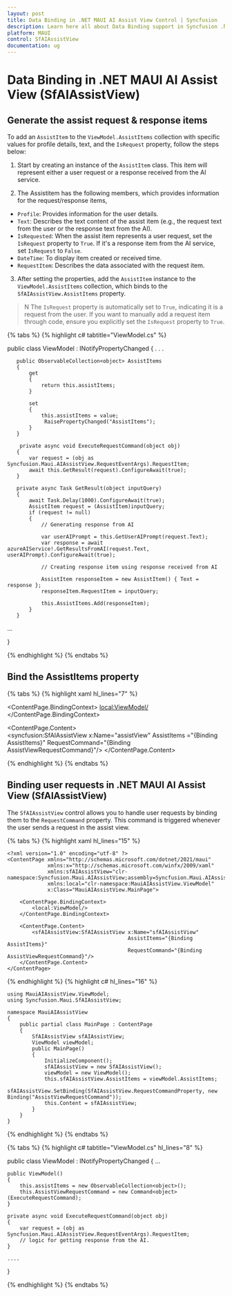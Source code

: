 ```yaml
---
layout: post
title: Data Binding in .NET MAUI AI Assist View Control | Syncfusion
description: Learn here all about Data Binding support in Syncfusion .NET MAUI AI Assist View (SfAIAssistView) control, its elements, and more.
platform: MAUI
control: SfAIAssistView
documentation: ug
---
```


# Data Binding in .NET MAUI AI Assist View (SfAIAssistView)

## Generate the assist request & response items

To add an `AssistItem` to the `ViewModel.AssistItems` collection with specific values for profile details, text, and the `IsRequest` property, follow the steps below:

1. Start by creating an instance of the `AssistItem` class. This item will represent either a user request or a response received from the AI service.

2. The Assistitem has the following members, which provides information for the request/response items,

* `Profile`: Provides information for the user details.
* `Text`: Describes the text content of the assist item (e.g., the request text from the user or the response text from the AI).
* `IsRequested`: When the assist item represents a user request, set the `IsRequest` property to `True`. If it's a response item from the AI service, set `IsRequest` to `False`.
* `DateTime`: To display item created or received time.
* `RequestItem`: Describes the data associated with the request item.

3. After setting the properties, add the `AssistItem` instance to the `ViewModel.AssistItems` collection, which binds to the `SfAIAssistView.AssistItems` property.

>N The `IsRequest` property is automatically set to `True`, indicating it is a request from the user. If you want to manually add a request item through code, ensure you explicitly set the `IsRequest` property to `True`.

{% tabs %}
{% highlight c# tabtitle="ViewModel.cs" %}

public class ViewModel : INotifyPropertyChanged
{
       . . .

       public ObservableCollection<object> AssistItems
       {
           get
           {
               return this.assistItems;
           }
 
           set
           {
               this.assistItems = value;
                RaisePropertyChanged("AssistItems");
           }
       }

        private async void ExecuteRequestCommand(object obj)
       {
           var request = (obj as Syncfusion.Maui.AIAssistView.RequestEventArgs).RequestItem;
           await this.GetResult(request).ConfigureAwait(true);
       }
 
       private async Task GetResult(object inputQuery)
       {
           await Task.Delay(1000).ConfigureAwait(true);
           AssistItem request = (AssistItem)inputQuery;
           if (request != null)
           {
               // Generating response from AI

               var userAIPrompt = this.GetUserAIPrompt(request.Text);
               var response = await azureAIService!.GetResultsFromAI(request.Text, userAIPrompt).ConfigureAwait(true);
 
               // Creating response item using response received from AI

               AssistItem responseItem = new AssistItem() { Text = response };
               responseItem.RequestItem = inputQuery;
 
               this.AssistItems.Add(responseItem);
           }
       }

   ...

}

{% endhighlight %}
{% endtabs %}

## Bind the AssistItems property

{% tabs %}
{% highlight xaml hl_lines="7" %}
    
<ContentPage.BindingContext>
    <local:ViewModel/>
</ContentPage.BindingContext>
 
<ContentPage.Content>  
        <syncfusion:SfAIAssistView x:Name="assistView"
                       AssistItems  ="{Binding AssistItems}"
                       RequestCommand="{Binding AssistViewRequestCommand}"/>
 </ContentPage.Content>

{% endhighlight %}
{% endtabs %}

## Binding user requests in .NET MAUI AI Assist View (SfAIAssistView)

The `SfAIAssistView` control allows you to handle user requests by binding them to the `RequestCommand` property. This command is triggered whenever the user sends a request in the assist view.

{% tabs %}
{% highlight xaml hl_lines="15" %}
    
    <?xml version="1.0" encoding="utf-8" ?>
    <ContentPage xmlns="http://schemas.microsoft.com/dotnet/2021/maui"
                 xmlns:x="http://schemas.microsoft.com/winfx/2009/xaml"
                 xmlns:sfAIAssistView="clr-namespace:Syncfusion.Maui.AIAssistView;assembly=Syncfusion.Maui.AIAssistView"
                 xmlns:local="clr-namespace:MauiAIAssistView.ViewModel"
                 x:Class="MauiAIAssistView.MainPage">

        <ContentPage.BindingContext>
            <local:ViewModel/>
        </ContentPage.BindingContext>

        <ContentPage.Content>
            <sfAIAssistView:SfAIAssistView x:Name="sfAIAssistView"
                                           AssistItems="{Binding AssistItems}" 
                                           RequestCommand="{Binding AssistViewRequestCommand}"/>
        </ContentPage.Content>
    </ContentPage>

{% endhighlight %}
{% highlight c# hl_lines="16" %}
    
    using MauiAIAssistView.ViewModel;
    using Syncfusion.Maui.SfAIAssistView;

    namespace MauiAIAssistView
    {
        public partial class MainPage : ContentPage
        {
            SfAIAssistView sfAIAssistView;
            ViewModel viewModel;
            public MainPage()
            {
                InitializeComponent();
                sfAIAssistView = new SfAIAssistView();
                viewModel = new ViewModel();
                this.sfAIAssistView.AssistItems = viewModel.AssistItems;
                sfAIAssistView.SetBinding(SfAIAssistView.RequestCommandProperty, new Binding("AssistViewRequestCommand"));
                this.Content = sfAIAssistView;
            }       
        }
    }
{% endhighlight %}
{% endtabs %}

{% tabs %}
{% highlight c# tabtitle="ViewModel.cs" hl_lines="8" %}

 public class ViewModel : INotifyPropertyChanged
 {
     ...

    public ViewModel()
    {
        this.assistItems = new ObservableCollection<object>();
        this.AssistViewRequestCommand = new Command<object>(ExecuteRequestCommand);
    }

    private async void ExecuteRequestCommand(object obj)
    {
        var request = (obj as Syncfusion.Maui.AIAssistView.RequestEventArgs).RequestItem;
        // logic for getting response from the AI.
    }

    ....

}

{% endhighlight %}
{% endtabs %}
